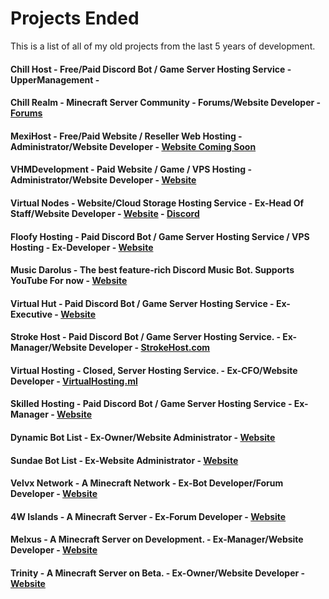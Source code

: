 # Projects Ended
This is a list of all of my old projects from the last 5 years of development.


#### Chill Host - Free/Paid Discord Bot / Game Server Hosting Service - UpperManagement -
#### Chill Realm - Minecraft Server Community - Forums/Website Developer - [Forums](https://chillrealm.ml/)
#### MexiHost - Free/Paid Website / Reseller Web Hosting - Administrator/Website Developer - [Website Coming Soon](https://)
#### VHMDevelopment - Paid Website / Game / VPS Hosting - Administrator/Website Developer - [Website](https://vhmdevelopment.cf)
#### Virtual Nodes - Website/Cloud Storage Hosting Service - Ex-Head Of Staff/Website Developer - [Website](https://virtualnodes.ml) - [Discord](https://discord.virtualnodes.ml)
#### Floofy Hosting - Paid Discord Bot / Game Server Hosting Service / VPS Hosting - Ex-Developer - [Website](https://floofyhosting.com)
#### Music Darolus - The best feature-rich Discord Music Bot. Supports YouTube For now - [Website](https://musicdarolus.tk/)
#### Virtual Hut - Paid Discord Bot / Game Server Hosting Service - Ex-Executive - [Website](https://virtualhut.ml)
#### Stroke Host - Paid Discord Bot / Game Server Hosting Service. - Ex-Manager/Website Developer - [StrokeHost.com](https://strokehost.com)
#### Virtual Hosting - Closed, Server Hosting Service. - Ex-CFO/Website Developer - [VirtualHosting.ml](https://virtualhosting.ml)
#### Skilled Hosting - Paid Discord Bot / Game Server Hosting Service - Ex-Manager - [Website](https://skilledhosting.ml)
#### Dynamic Bot List - Ex-Owner/Website Administrator - [Website](https://dynamicbotlist.ml/)
#### Sundae Bot List - Ex-Website Administrator - [Website](https://sundaebotlist.tk/)
#### Velvx Network - A Minecraft Network - Ex-Bot Developer/Forum Developer - [Website](https://velvxnetwork.ml)
#### 4W Islands - A Minecraft Server - Ex-Forum Developer - [Website](https://4wislands.ml/)
#### Melxus - A Minecraft Server on Development. - Ex-Manager/Website Developer - [Website](https://melxus.tk)
#### Trinity - A Minecraft Server on Beta. - Ex-Owner/Website Developer - [Website](https://trinitymc.ml)

